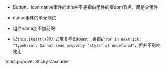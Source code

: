 + Button、Icon native事件的this并不是指向组件的根dom节点，而是父组件

+ native事件的单元测试

+ 组件name加不加前缀

+ 以`this.$toast()`的方式反复呼出toast，会报`Error in nextTick: "TypeError: Cannot read property 'style' of undefined"`，但并不影响使用


toast
popover
Sticky
Cascader
